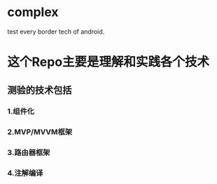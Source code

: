 # complex
test every border tech of android.

# 这个Repo主要是理解和实践各个技术

## 测验的技术包括
###  1.组件化
###  2.MVP/MVVM框架
###  3.路由器框架
###  4.注解编译
